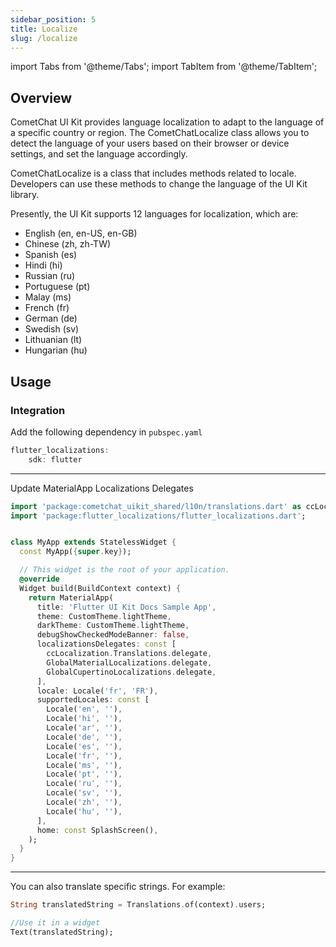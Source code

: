 ```yaml
---
sidebar_position: 5
title: Localize
slug: /localize
---
```


import Tabs from '@theme/Tabs';
import TabItem from '@theme/TabItem';

## Overview

CometChat UI Kit provides language localization to adapt to the language of a specific country or region. The CometChatLocalize class allows you to detect the language of your users based on their browser or device settings, and set the language accordingly.

CometChatLocalize is a class that includes methods related to locale. Developers can use these methods to change the language of the UI Kit library.

Presently, the UI Kit supports 12 languages for localization, which are:

- English (en, en-US, en-GB)
- Chinese (zh, zh-TW)
- Spanish (es)
- Hindi (hi)
- Russian (ru)
- Portuguese (pt)
- Malay (ms)
- French (fr)
- German (de)
- Swedish (sv)
- Lithuanian (lt)
- Hungarian (hu)

## Usage

### Integration

Add the following dependency in `pubspec.yaml`

<Tabs>

<TabItem value="Dart" label="Dart">

```dart
flutter_localizations:
    sdk: flutter
```

</TabItem>

</Tabs>

---

Update MaterialApp Localizations Delegates

<Tabs>

<TabItem value="Dart" label="Dart">

```dart
import 'package:cometchat_uikit_shared/l10n/translations.dart' as ccLocalization;
import 'package:flutter_localizations/flutter_localizations.dart';


class MyApp extends StatelessWidget {
  const MyApp({super.key});

  // This widget is the root of your application.
  @override
  Widget build(BuildContext context) {
    return MaterialApp(
      title: 'Flutter UI Kit Docs Sample App',
      theme: CustomTheme.lightTheme,
      darkTheme: CustomTheme.lightTheme,
      debugShowCheckedModeBanner: false,
      localizationsDelegates: const [
        ccLocalization.Translations.delegate,
        GlobalMaterialLocalizations.delegate,
        GlobalCupertinoLocalizations.delegate,
      ],
      locale: Locale('fr', 'FR'),
      supportedLocales: const [
        Locale('en', ''),
        Locale('hi', ''),
        Locale('ar', ''),
        Locale('de', ''),
        Locale('es', ''),
        Locale('fr', ''),
        Locale('ms', ''),
        Locale('pt', ''),
        Locale('ru', ''),
        Locale('sv', ''),
        Locale('zh', ''),
        Locale('hu', ''),
      ],
      home: const SplashScreen(),
    );
  }
}
```

</TabItem>

</Tabs>

---

You can also translate specific strings. For example:

<Tabs>

<TabItem value="Dart" label="Dart">

```dart
String translatedString = Translations.of(context).users;

//Use it in a widget
Text(translatedString);
```

</TabItem>

</Tabs>
